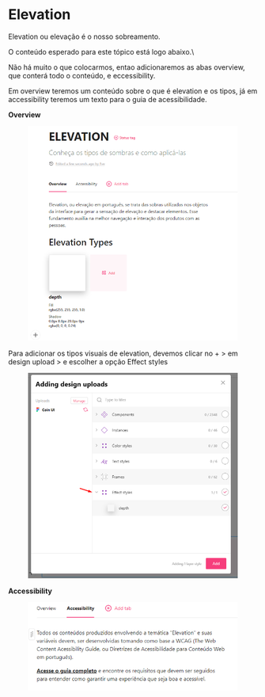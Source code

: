 # Elevation

Elevation ou elevação é o nosso sobreamento.

O conteúdo esperado para este tópico está logo abaixo.\


Não há muito o que colocarmos, entao adicionaremos as abas overview, que conterá todo o conteúdo, e eccessibility.

Em overview teremos um conteúdo sobre o que é elevation e os tipos, já em accessibility teremos um texto para o guia de acessibilidade.

**Overview**

<figure><img src=".gitbook/assets/image (2).png" alt=""><figcaption></figcaption></figure>



Para adicionar os tipos visuais de elevation, devemos clicar no + > em design upload > e escolher a opção Effect styles

<figure><img src=".gitbook/assets/image (1).png" alt=""><figcaption></figcaption></figure>



**Accessibility**

<figure><img src=".gitbook/assets/image (3).png" alt=""><figcaption></figcaption></figure>
